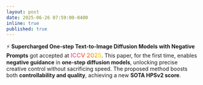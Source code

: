 ```yaml
---
layout: post
date: 2025-06-26 07:59:00-0400
inline: true
published: true
---
```


⚡ **Supercharged One-step Text-to-Image Diffusion Models with Negative Prompts** got accepted at <strong style="font-size: 1.1em; background: linear-gradient(45deg, #f960eb, #ff854d, #fff41f); -webkit-background-clip: text; -webkit-text-fill-color: transparent; background-clip: text; text-fill-color: transparent; font-weight: bold;">ICCV 2025</strong>. This paper, for the first time, enables **negative guidance** in **one-step diffusion models**, unlocking precise creative control without sacrificing speed. The proposed method boosts both **controllability and quality**, achieving a new **SOTA HPSv2 score**.

